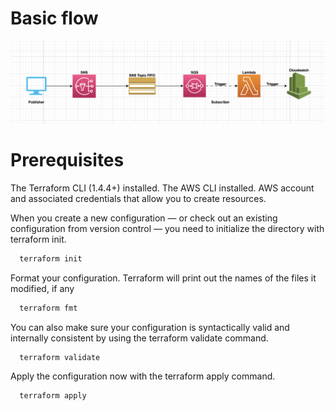 # Basic flow
![Alt text](./flow.png?raw=true "Basic flow")

# Prerequisites
The Terraform CLI (1.4.4+) installed.
The AWS CLI installed.
AWS account and associated credentials that allow you to create resources.

When you create a new configuration — or check out an existing configuration from version control — you need to initialize the directory with terraform init.
```bash
  terraform init
```

Format your configuration. Terraform will print out the names of the files it modified, if any
```bash
  terraform fmt
```

You can also make sure your configuration is syntactically valid and internally consistent by using the terraform validate command.
```bash
  terraform validate
```

Apply the configuration now with the terraform apply command.
```bash
  terraform apply
```